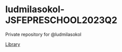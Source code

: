# ludmilasokol-JSFEPRESCHOOL2023Q2
Private repository for @ludmilasokol

[Library](https://rolling-scopes-school.github.io/ludmilasokol-JSFEPRESCHOOL2023Q2/library/ "link to my Library")
